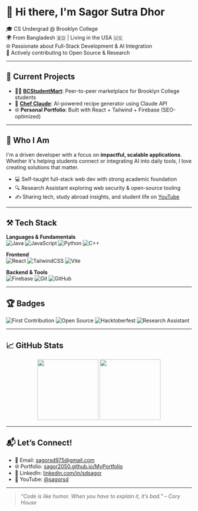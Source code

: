 # 👋 Hi there, I'm **Sagor Sutra Dhor**

🎓 CS Undergrad @ Brooklyn College  
🌍 From Bangladesh 🇧🇩 | Living in the USA 🇺🇸  
🌐 Passionate about Full-Stack Development & AI Integration  
🤝 Actively contributing to Open Source & Research

---

## 🚀 Current Projects

- 🧑‍🎓 [**BCStudentMart**](https://github.com/Sagor2050/BCStudentMart): Peer-to-peer marketplace for Brooklyn College students  
- 🍳 [**Chef Claude**](https://github.com/Sagor2050/chef-claude): AI-powered recipe generator using Claude API  
- 🌐 **Personal Portfolio**: Built with React + Tailwind + Firebase (SEO-optimized)

---

## 🧠 Who I Am

I'm a driven developer with a focus on **impactful, scalable applications**. Whether it's helping students connect or integrating AI into daily tools, I love creating solutions that matter.

- 💻 Self-taught full-stack web dev with strong academic foundation  
- 🔍 Research Assistant exploring web security & open-source tooling  
- ✍️ Sharing tech, study abroad insights, and student life on [YouTube](https://www.youtube.com/@StudyInTheUSA)

---

## ⚒️ Tech Stack

**Languages & Fundamentals**  
![Java](https://img.shields.io/badge/Java-ED8B00?style=for-the-badge&logo=java&logoColor=white)
![JavaScript](https://img.shields.io/badge/JavaScript-F7DF1E?style=for-the-badge&logo=javascript&logoColor=black)
![Python](https://img.shields.io/badge/Python-3776AB?style=for-the-badge&logo=python&logoColor=white)
![C++](https://img.shields.io/badge/C++-00599C?style=for-the-badge&logo=c%2B%2B&logoColor=white)

**Frontend**  
![React](https://img.shields.io/badge/React-61DAFB?style=for-the-badge&logo=react&logoColor=black)
![TailwindCSS](https://img.shields.io/badge/Tailwind-38B2AC?style=for-the-badge&logo=tailwind-css&logoColor=white)
![Vite](https://img.shields.io/badge/Vite-646CFF?style=for-the-badge&logo=vite&logoColor=white)

**Backend & Tools**  
![Firebase](https://img.shields.io/badge/Firebase-FFCA28?style=for-the-badge&logo=firebase&logoColor=black)
![Git](https://img.shields.io/badge/Git-F05032?style=for-the-badge&logo=git&logoColor=white)
![GitHub](https://img.shields.io/badge/GitHub-181717?style=for-the-badge&logo=github&logoColor=white)

---

## 🏆 Badges

![First Contribution](https://img.shields.io/badge/First%20PR%20Reviewed-✅-green)
![Open Source](https://img.shields.io/badge/Open%20Source-Contributor-blue)
![Hacktoberfest](https://img.shields.io/badge/Hacktoberfest-2025-critical)
![Research Assistant](https://img.shields.io/badge/Research-Assistant-yellow)

---

## 📈 GitHub Stats

<p align="center">
  <img src="https://github-readme-stats.vercel.app/api?username=Sagor2050&show_icons=true&theme=radical&hide_rank=true" height="165"/>
  <img src="https://github-readme-streak-stats.herokuapp.com/?user=Sagor2050&theme=radical" height="165"/>
</p>

---

## 📬 Let’s Connect!

- 📧 Email: [sagorsd975@gmail.com](mailto:sagorsd975@gmail.com)  
- 🌐 Portfolio: [sagor2050.github.io/MyPortfolio](https://sagor2050.github.io/MyPortfolio)  
- 💼 LinkedIn: [linkedin.com/in/sdsagor](https://www.linkedin.com/in/sdsagor)  
- 🎥 YouTube: [@sagorsd](https://www.youtube.com/@StudyInTheUSA)

---

> _“Code is like humor. When you have to explain it, it’s bad.” – Cory House_

